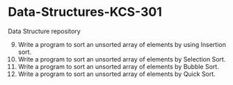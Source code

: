 # Data-Structures-KCS-301
Data Structure repository 

9. Write a program to sort an unsorted array of elements by using Insertion sort.
10. Write a program to sort an unsorted array of elements by Selection Sort.
11. Write a program to sort an unsorted array of elements by Bubble Sort.
12. Write a program to sort an unsorted array of elements by Quick Sort.
